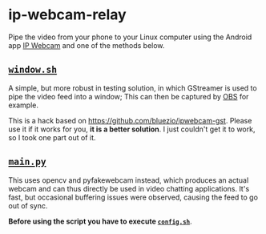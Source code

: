 # ip-webcam-relay
Pipe the video from your phone to your Linux computer using the Android app
[IP Webcam](https://play.google.com/store/apps/details?id=com.pas.webcam&hl=en)
and one of the methods below.

## [`window.sh`](window.sh)
A simple, but more robust in testing solution, in which GStreamer is used to
pipe the video feed into a window; This can then be captured by [OBS](https://obsproject.com/)
for example.

This is a hack based on https://github.com/bluezio/ipwebcam-gst. Please use
it if it works for you, **it is a better solution**. I just couldn't get it
to work, so I took one part out of it.

## [`main.py`](main.py)
This uses opencv and pyfakewebcam instead, which produces an actual webcam and
can thus directly be used in video chatting applications. It's fast, but
occasional buffering issues were observed, causing the feed to go out of sync.

**Before using the script you have to execute [`config.sh`](config.sh)**.
